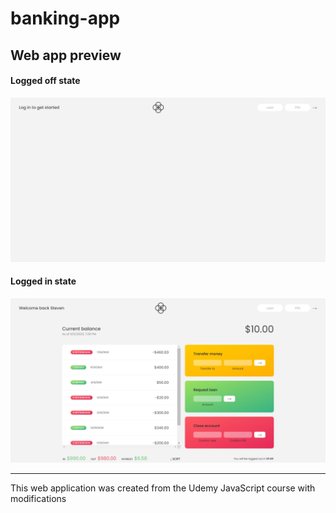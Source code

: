 # banking-app
## Web app preview 

#### Logged off state
![Logged off state screenshot](https://github.com/TSlashDreamy/banking-app/blob/main/preview/1.jpeg?raw=true)


#### Logged in state
![Logged in state screenshot](https://github.com/TSlashDreamy/banking-app/blob/main/preview/2.jpeg?raw=true)

-------
This web application was created from the Udemy JavaScript course with modifications
